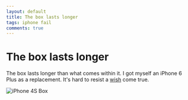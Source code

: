 ```yaml
---
layout: default
title: The box lasts longer
tags: iphone fail
comments: true
---
```

# The box lasts longer

The box lasts longer than what comes within it. I got myself an iPhone 6 Plus as a replacement. It's hard to resist a [wish](_posts/2013/2013-01-28-apple-needs-a-larger-phone.md) come true.

![iPhone 4S Box](/assets/img/iphone-4s-box.jpg)
